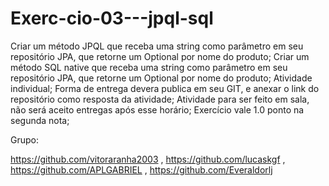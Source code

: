 # Exerc-cio-03---jpql-sql

Criar um método JPQL   que receba uma string como parâmetro em seu repositório JPA, que retorne um Optional<Produto> por nome do produto;
Criar um método  SQL native que receba uma string como parâmetro  em seu repositório JPA, que retorne um Optional<Produto> por nome do produto;
Atividade individual;
Forma de entrega devera publica em seu GIT, e anexar o link do repositório como resposta da atividade;
Atividade para ser feito em sala, não será aceito entregas após esse horário;
Exercício vale 1.0 ponto na segunda nota;

Grupo:

https://github.com/vitoraranha2003 , https://github.com/lucaskgf , https://github.com/APLGABRIEL , https://github.com/Everaldorlj 
